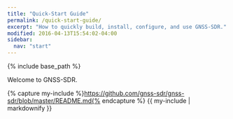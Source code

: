 ```yaml
---
title: "Quick-Start Guide"
permalink: /quick-start-guide/
excerpt: "How to quickly build, install, configure, and use GNSS-SDR."
modified: 2016-04-13T15:54:02-04:00
sidebar:
  nav: "start"
---
```


{% include base_path %}

Welcome to GNSS-SDR.


{% capture my-include %}https://github.com/gnss-sdr/gnss-sdr/blob/master/README.md{% endcapture %}
{{ my-include | markdownify }}
